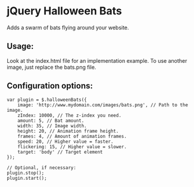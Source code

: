 jQuery Halloween Bats
=====================

Adds a swarm of bats flying around your website.

Usage:
--------------
Look at the index.html file for an implementation example.
To use another image, just replace the bats.png file.


Configuration options:
--------------
```
var plugin = $.halloweenBats({
	image: 'http://www.mydomain.com/images/bats.png', // Path to the image.
	zIndex: 10000, // The z-index you need.
	amount: 5, // Bat amount.
	width: 35, // Image width.
	height: 20, // Animation frame height.
	frames: 4, // Amount of animation frames.
	speed: 20, // Higher value = faster.
	flickering: 15, // Higher value = slower.
	target: 'body' // Target element
});

// Optional, if necessary:
plugin.stop();
plugin.start();
```
